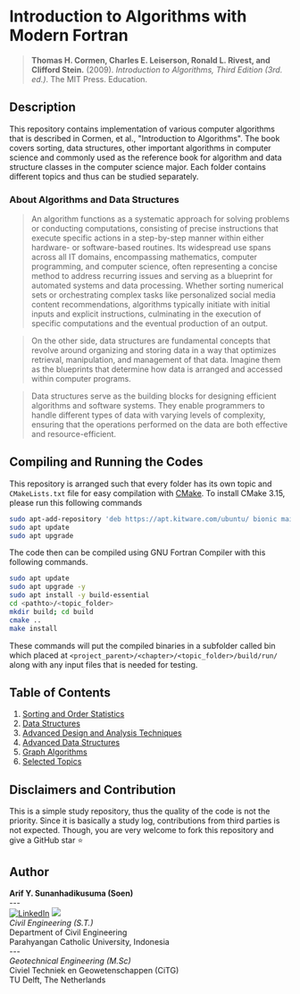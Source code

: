 # Introduction to Algorithms with Modern Fortran
> **Thomas H. Cormen, Charles E. Leiserson, Ronald L. Rivest, and Clifford Stein.** (2009). _Introduction to Algorithms, Third Edition (3rd. ed.)_. The MIT Press. Education.  

## Description
This repository contains implementation of various computer algorithms that is described in
Cormen, et al., "Introduction to Algorithms". The book covers sorting,
data structures, other important algorithms in computer science and commonly used as the reference
book for algorithm and data structure classes in the computer science major. Each folder contains
different topics and thus can be studied separately.

### About **Algorithms and Data Structures**
> An algorithm functions as a systematic approach for solving problems or conducting computations, consisting of precise instructions that execute specific actions in a step-by-step manner within either hardware- or software-based routines. Its widespread use spans across all IT domains, encompassing mathematics, computer programming, and computer science, often representing a concise method to address recurring issues and serving as a blueprint for automated systems and data processing. Whether sorting numerical sets or orchestrating complex tasks like personalized social media content recommendations, algorithms typically initiate with initial inputs and explicit instructions, culminating in the execution of specific computations and the eventual production of an output.

> On the other side, data structures are fundamental concepts that revolve around organizing and storing data in a way that optimizes retrieval, manipulation, and management of that data. Imagine them as the blueprints that determine how data is arranged and accessed within computer programs.

> Data structures serve as the building blocks for designing efficient algorithms and software systems. They enable programmers to handle different types of data with varying levels of complexity, ensuring that the operations performed on the data are both effective and resource-efficient.

## Compiling and Running the Codes
This repository is arranged such that every folder has its own topic and `CMakeLists.txt` file for easy compilation with [CMake](https://cmake.org/). To install CMake 3.15, please run this following commands
```sh
sudo apt-add-repository 'deb https://apt.kitware.com/ubuntu/ bionic main'
sudo apt update
sudo apt upgrade
```

The code then can be compiled using GNU Fortran Compiler with this following commands.
```sh
sudo apt update 
sudo apt upgrade -y
sudo apt install -y build-essential 
cd <pathto>/<topic_folder>
mkdir build; cd build
cmake ..
make install
```

These commands will put the compiled binaries in a subfolder called bin which placed at `<project_parent>/<chapter>/<topic_folder>/build/run/` along with any input files that is needed for testing. 

## Table of Contents
1. [Sorting and Order Statistics]()
2. [Data Structures]()
3. [Advanced Design and Analysis Techniques]()
4. [Advanced Data Structures]()
5. [Graph Algorithms]()
6. [Selected Topics]()


## Disclaimers and Contribution
This is a simple study repository, thus the quality of the code is not the priority. Since it is basically a study log, contributions from third parties is not expected. Though, you are very welcome to fork this repository and give a GitHub star ⭐

## Author
**Arif Y. Sunanhadikusuma (Soen)** <br>
--- <br>
[![LinkedIn](https://img.shields.io/badge/LinkedIn-0077B5?style=for-the-badge&logo=linkedin&logoColor=white)](https://linkedin.com/in/arifyunando)
[![](https://img.shields.io/badge/Gmail-EA4335.svg?style=for-the-badge&logo=Gmail&logoColor=white)](mailto:arifyunando@gmail.com)<br>
_Civil Engineering (S.T.)_ <br>
Department of Civil Engineering <br>
Parahyangan Catholic University, Indonesia  <br> 
--- <br>
_Geotechnical Engineering (M.Sc)_ <br>
Civiel Techniek en Geowetenschappen (CiTG) <br>
TU Delft, The Netherlands